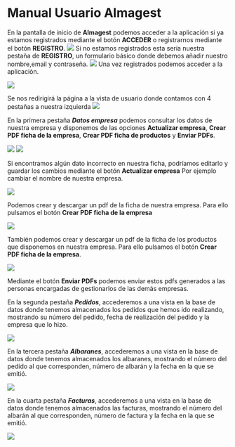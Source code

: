 # Manual Usuario Almagest
En la pantalla de inicio de **Almagest** podemos acceder a la aplicación si ya estamos registrados mediante el botón **ACCEDER** o registrarnos mediante el botón **REGISTRO**.
![](file:///C:/Users/Alberto/Documents/inicioAlmagest.png)
Si no estamos registrados esta sería nuestra pestaña de **REGISTRO**, un formulario básico donde debemos añadir nuestro nombre,email y contraseña.
![](file:///C:/Users/Alberto/Documents/RegistroAlmagest.png)
Una vez registrados podemos acceder a la aplicación.


![](../Documents/accesoAlmagest.png)

Se nos redirigirá la página a la vista de usuario donde contamos con 4 pestañas a nuestra izquierda
![](../Documents/vistaUsuario.png)

En la primera pestaña ***Datos empresa*** podemos consultar los datos de nuestra empresa y disponemos de las opciones **Actualizar empresa**, **Crear PDF ficha de la empresa**, **Crear PDF ficha de productos** y **Enviar PDFs**.

![](../Documents/datosEmpresa.png)
![](../Documents/datosEmpresa2.png)

Si encontramos algún dato incorrecto en nuestra ficha, podríamos editarlo y guardar los cambios mediante el botón **Actualizar empresa**
Por ejemplo cambiar el nombre de nuestra empresa.

![](../Documents/nombreEmpresa.png)

Podemos crear y descargar un pdf de la ficha  de nuestra empresa. Para ello pulsamos el botón **Crear PDF ficha de la empresa**

![](../Documents/crearPdf.png)

También podemos crear y descargar un pdf de la ficha  de los productos que disponemos en nuestra empresa. Para ello pulsamos el botón **Crear PDF ficha de la empresa**.

![](../Documents/productosEmpresa.png)

Mediante el botón **Enviar PDFs** podemos enviar estos pdfs generados a las personas encargadas de gestionarlos de las demás empresas.

En la segunda pestaña ***Pedidos***, accederemos a una vista en la base de datos donde tenemos almacenados los pedidos que hemos ido realizando, mostrando su número del pedido, fecha de realización del pedido y la empresa que lo hizo.

![](../Documents/pedidos.png)

En la tercera pestaña ***Albaranes***, accederemos a una vista en la base de datos donde tenemos almacenados los albaranes, mostrando el número del pedido al que corresponden, número de albarán y la fecha en la que se emitió.

![](../Documents/albaranes.png)

En la cuarta pestaña ***Facturas***, accederemos a una vista en la base de datos donde tenemos almacenados las facturas, mostrando el número del albarán al que corresponden, número de factura y la fecha en la que se emitió.

![](../Documents/facturas.png)
